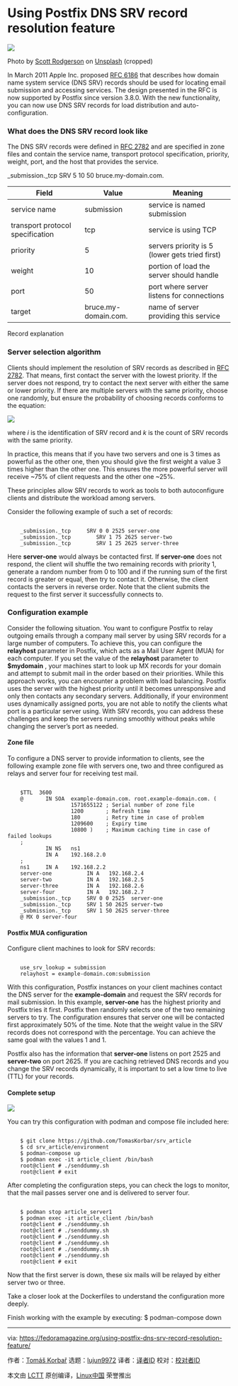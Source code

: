 [#]: subject: "Using Postfix DNS SRV record resolution feature"
[#]: via: "https://fedoramagazine.org/using-postfix-dns-srv-record-resolution-feature/"
[#]: author: "Tomáš Korbař https://fedoramagazine.org/author/tkorbar/"
[#]: collector: "lujun9972"
[#]: translator: " "
[#]: reviewer: " "
[#]: publisher: " "
[#]: url: " "

Using Postfix DNS SRV record resolution feature
======

![][1]

Photo by [Scott Rodgerson][2] on [Unsplash][3] (cropped)

In March 2011 Apple Inc. proposed [RFC 6186][4] that describes how domain name system service (DNS SRV) records should be used for locating email submission and accessing services. The design presented in the RFC is now supported by Postfix since version 3.8.0. With the new functionality, you can now use DNS SRV records for load distribution and auto-configuration.

### What does the DNS SRV record look like

The DNS SRV records were defined in [RFC 2782][5] and are specified in zone files and contain the service name, transport protocol specification, priority, weight, port, and the host that provides the service.

_submission._tcp SRV 5 10 50 bruce.my-domain.com.

**Field** | **Value** | **Meaning**
---|---|---
service name | submission | service is named submission
transport protocol specification | tcp | service is using TCP
priority | 5 | servers priority is 5 (lower gets tried first)
weight | 10 | portion of load the server should handle
port | 50 | port where server listens for connections
target | bruce.my-domain.com. | name of server providing this service

Record explanation

### Server selection algorithm

Clients should implement the resolution of SRV records as described in [RFC 2782][5]. That means, first contact the server with the lowest priority. If the server does not respond, try to contact the next server with either the same or lower priority. If there are multiple servers with the same priority, choose one randomly, but ensure the probability of choosing records conforms to the equation:

![][6]

where _i_ is the identification of SRV record and _k_ is the count of SRV records with the same priority.

In practice, this means that if you have two servers and one is 3 times as powerful as the other one, then you should give the first weight a value 3 times higher than the other one. This ensures the more powerful server will receive ~75% of client requests and the other one ~25%.

These principles allow SRV records to work as tools to both autoconfigure clients and distribute the workload among servers.

Consider the following example of such a set of records:

```

    _submission._tcp     SRV 0 0 2525 server-one
    _submission._tcp        SRV 1 75 2625 server-two
    _submission._tcp        SRV 1 25 2625 server-three

```

Here **server-one** would always be contacted first. If **server-one** does not respond, the client will shuffle the two remaining records with priority 1, generate a random number from 0 to 100 and if the running sum of the first record is greater or equal, then try to contact it. Otherwise, the client contacts the servers in reverse order. Note that the client submits the request to the first server it successfully connects to.

### Configuration example

Consider the following situation. You want to configure Postfix to relay outgoing emails through a company mail server by using SRV records for a large number of computers. To achieve this, you can configure the **relayhost** parameter in Postfix, which acts as a Mail User Agent (MUA) for each computer. If you set the value of the **relayhost** parameter to **$mydomain** , your machines start to look up MX records for your domain and attempt to submit mail in the order based on their priorities. While this approach works, you can encounter a problem with load balancing. Postfix uses the server with the highest priority until it becomes unresponsive and only then contacts any secondary servers. Additionally, if your environment uses dynamically assigned ports, you are not able to notify the clients what port is a particular server using. With SRV records, you can address these challenges and keep the servers running smoothly without peaks while changing the server’s port as needed.

#### Zone file

To configure a DNS server to provide information to clients, see the following example zone file with servers one, two and three configured as relays and server four for receiving test mail.

```

    $TTL  3600
    @       IN SOA  example-domain.com. root.example-domain.com. (
                    1571655122 ; Serial number of zone file
                    1200       ; Refresh time
                    180        ; Retry time in case of problem
                    1209600    ; Expiry time
                    10800 )    ; Maximum caching time in case of failed lookups
    ;
            IN NS   ns1
            IN A    192.168.2.0
    ;
    ns1     IN A    192.168.2.2
    server-one           IN A   192.168.2.4
    server-two           IN A   192.168.2.5
    server-three         IN A   192.168.2.6
    server-four          IN A   192.168.2.7
    _submission._tcp     SRV 0 0 2525  server-one
    _submission._tcp     SRV 1 50 2625 server-two
    _submission._tcp     SRV 1 50 2625 server-three
    @ MX 0 server-four

```

#### Postfix MUA configuration

Configure client machines to look for SRV records:

```

    use_srv_lookup = submission
    relayhost = example-domain.com:submission

```

With this configuration, Postfix instances on your client machines contact the DNS server for the **example-domain** and request the SRV records for mail submission. In this example, **server-one** has the highest priority and Postfix tries it first. Postfix then randomly selects one of the two remaining servers to try. The configuration ensures that server one will be contacted first approximately 50% of the time. Note that the weight value in the SRV records does not correspond with the percentage. You can achieve the same goal with the values 1 and 1.

Postfix also has the information that **server-one** listens on port 2525 and **server-two** on port 2625. If you are caching retrieved DNS records and you change the SRV records dynamically, it is important to set a low time to live (TTL) for your records.

#### Complete setup

![][7]

You can try this configuration with podman and compose file included here:

```

    $ git clone https://github.com/TomasKorbar/srv_article
    $ cd srv_article/environment
    $ podman-compose up
    $ podman exec -it article_client /bin/bash
    root@client # ./senddummy.sh
    root@client # exit

```

After completing the configuration steps, you can check the logs to monitor, that the mail passes server one and is delivered to server four.

```

    $ podman stop article_server1
    $ podman exec -it article_client /bin/bash
    root@client # ./senddummy.sh
    root@client # ./senddummy.sh
    root@client # ./senddummy.sh
    root@client # ./senddummy.sh
    root@client # ./senddummy.sh
    root@client # ./senddummy.sh
    root@client # exit

```

Now that the first server is down, these six mails will be relayed by either server two or three.

Take a closer look at the Dockerfiles to understand the configuration more deeply.

Finish working with the example by executing: $ podman-compose down

--------------------------------------------------------------------------------

via: https://fedoramagazine.org/using-postfix-dns-srv-record-resolution-feature/

作者：[Tomáš Korbař][a]
选题：[lujun9972][b]
译者：[译者ID](https://github.com/译者ID)
校对：[校对者ID](https://github.com/校对者ID)

本文由 [LCTT](https://github.com/LCTT/TranslateProject) 原创编译，[Linux中国](https://linux.cn/) 荣誉推出

[a]: https://fedoramagazine.org/author/tkorbar/
[b]: https://github.com/lujun9972
[1]: https://fedoramagazine.org/wp-content/uploads/2023/06/DNS_SRV_resolution-816x345.jpg
[2]: https://unsplash.com/ja/@scottrodgerson?utm_source=unsplash&utm_medium=referral&utm_content=creditCopyText
[3]: https://unsplash.com/s/photos/server-routing?orientation=landscape&utm_source=unsplash&utm_medium=referral&utm_content=creditCopyText
[4]: https://www.ietf.org/rfc/rfc6186.txt
[5]: https://www.ietf.org/rfc/rfc2782.txt
[6]: https://fedoramagazine.org/wp-content/uploads/2023/06/probability_equation.png
[7]: https://fedoramagazine.org/wp-content/uploads/2023/06/srv_article.png
